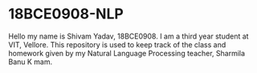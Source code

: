 # 18BCE0908-NLP
Hello my name is Shivam Yadav, 18BCE0908. I am a third year student at VIT, Vellore. This repository is used to keep track of the class and homework given by my Natural Language Processing teacher, Sharmila Banu K mam.
